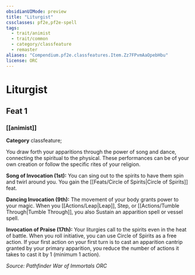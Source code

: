 ```yaml
---
obsidianUIMode: preview
title: "Liturgist"
cssclasses: pf2e,pf2e-spell
tags:
  - trait/animist
  - trait/common
  - category/classfeature
  - remaster
aliases: "Compendium.pf2e.classfeatures.Item.Zz7FPvmAaOpebHbu"
license: ORC
---
```

# Liturgist
## Feat 1
### [[animist]]

**Category** classfeature; 




You draw forth your apparitions through the power of song and dance, connecting the spiritual to the physical. These performances can be of your own creation or follow the specific rites of your religion.

**Song of Invocation (1st):** You can sing out to the spirits to have them spin and twirl around you. You gain the [[Feats/Circle of Spirits|Circle of Spirits]] feat.

**Dancing Invocation (9th):** The movement of your body grants power to your magic. When you [[Actions/Leap|Leap]], Step, or [[Actions/Tumble Through|Tumble Through]], you also Sustain an apparition spell or vessel spell.

**Invocation of Praise (17th):** Your liturgies call to the spirits even in the heat of battle. When you roll initiative, you can use Circle of Spirits as a free action. If your first action on your first turn is to cast an apparition cantrip granted by your primary apparition, you reduce the number of actions it takes to cast it by 1 (minimum 1 action).

*Source: Pathfinder War of Immortals*
*ORC*